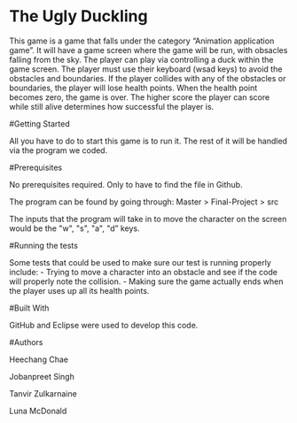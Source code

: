 # The Ugly Duckling
This game is a game that falls under the category “Animation application game”. 
It will have a game screen where the game will be run, with obsacles falling 
from the sky. The player can play via controlling a duck within the game screen.
The player must use their keyboard (wsad keys) to avoid the obstacles and 
boundaries. If the player collides with any of the obstacles or boundaries, the 
player will lose health points. When the health point becomes zero, the game is over. 
The higher score the player can score while still alive determines how successful 
the player is.

#Getting Started

All you have to do to start this game is to run it. The rest of it will be handled 
via the program we coded.

#Prerequisites

No prerequisites required. Only to have to find the file in Github.

The program can be found by going through:
	Master
	> Final-Project
	> src
	
The inputs that the program will take in to move the character on the screen would be 
the "w", "s", "a", "d” keys.

#Running the tests

Some tests that could be used to make sure our test is running properly include:
	- Trying to move a character into an obstacle and see if the code will properly note 
	  the collision.
	- Making sure the game actually ends when the player uses up all its health points.

#Built With

GitHub and Eclipse were used to develop this code.

#Authors

Heechang Chae

Jobanpreet Singh

Tanvir Zulkarnaine

Luna McDonald
